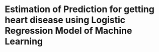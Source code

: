 # Estimation of Prediction for getting heart disease using Logistic Regression Model of Machine Learning


